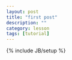 ```yaml
---
layout: post
title: "first post"
description: ""
category: lesson
tags: [tutorial]
---
```

{% include JB/setup %}
